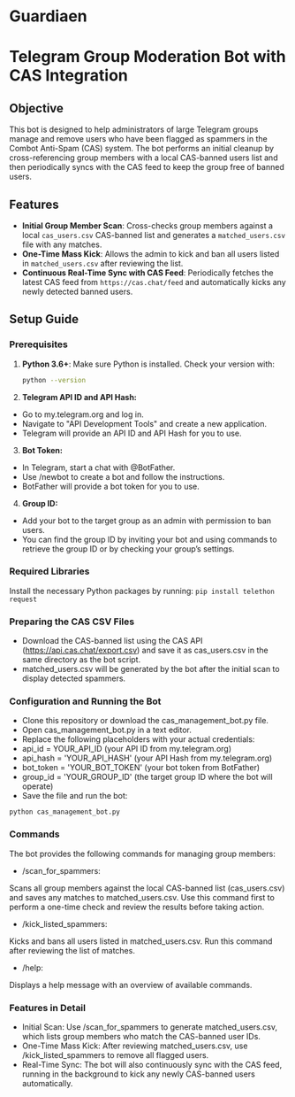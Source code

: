 # Guardiaen

# Telegram Group Moderation Bot with CAS Integration

## Objective
This bot is designed to help administrators of large Telegram groups manage and remove users who have been flagged as spammers in the Combot Anti-Spam (CAS) system. The bot performs an initial cleanup by cross-referencing group members with a local CAS-banned users list and then periodically syncs with the CAS feed to keep the group free of banned users.

## Features

- **Initial Group Member Scan**: Cross-checks group members against a local `cas_users.csv` CAS-banned list and generates a `matched_users.csv` file with any matches.
- **One-Time Mass Kick**: Allows the admin to kick and ban all users listed in `matched_users.csv` after reviewing the list.
- **Continuous Real-Time Sync with CAS Feed**: Periodically fetches the latest CAS feed from `https://cas.chat/feed` and automatically kicks any newly detected banned users.

## Setup Guide

### Prerequisites

1. **Python 3.6+**: Make sure Python is installed. Check your version with:
   ```bash
   python --version

2. **Telegram API ID and API Hash:**
- Go to my.telegram.org and log in.
- Navigate to "API Development Tools" and create a new application.
- Telegram will provide an API ID and API Hash for you to use.

3. **Bot Token:**

- In Telegram, start a chat with @BotFather.
- Use /newbot to create a bot and follow the instructions.
- BotFather will provide a bot token for you to use.

4. **Group ID:**

- Add your bot to the target group as an admin with permission to ban users.
- You can find the group ID by inviting your bot and using commands to retrieve the group ID or by checking your group’s settings.

### Required Libraries

Install the necessary Python packages by running:
```pip install telethon request```

### Preparing the CAS CSV Files 
- Download the CAS-banned list using the CAS API (https://api.cas.chat/export.csv) and save it as cas_users.csv in the same directory as the bot script.
- matched_users.csv will be generated by the bot after the initial scan to display detected spammers.
  
### Configuration and Running the Bot
- Clone this repository or download the cas_management_bot.py file.
- Open cas_management_bot.py in a text editor.
- Replace the following placeholders with your actual credentials:
- api_id = YOUR_API_ID (your API ID from my.telegram.org)
- api_hash = 'YOUR_API_HASH' (your API Hash from my.telegram.org)
- bot_token = 'YOUR_BOT_TOKEN' (your bot token from BotFather)
- group_id = 'YOUR_GROUP_ID' (the target group ID where the bot will operate)
- Save the file and run the bot:

```python cas_management_bot.py```

### Commands
The bot provides the following commands for managing group members:

- /scan_for_spammers:

Scans all group members against the local CAS-banned list (cas_users.csv) and saves any matches to matched_users.csv.
Use this command first to perform a one-time check and review the results before taking action.

- /kick_listed_spammers:

Kicks and bans all users listed in matched_users.csv. Run this command after reviewing the list of matches.

- /help:

Displays a help message with an overview of available commands.

### Features in Detail

- Initial Scan: Use /scan_for_spammers to generate matched_users.csv, which lists group members who match the CAS-banned user IDs.
- One-Time Mass Kick: After reviewing matched_users.csv, use /kick_listed_spammers to remove all flagged users.
- Real-Time Sync: The bot will also continuously sync with the CAS feed, running in the background to kick any newly CAS-banned users automatically.
